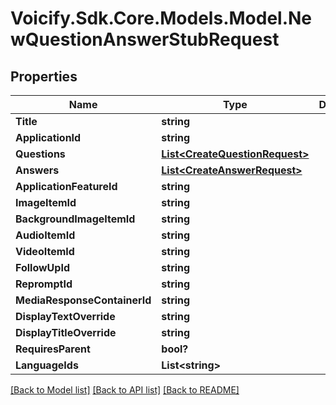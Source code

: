 # Voicify.Sdk.Core.Models.Model.NewQuestionAnswerStubRequest
## Properties

Name | Type | Description | Notes
------------ | ------------- | ------------- | -------------
**Title** | **string** |  | 
**ApplicationId** | **string** |  | 
**Questions** | [**List&lt;CreateQuestionRequest&gt;**](CreateQuestionRequest.md) |  | [optional] 
**Answers** | [**List&lt;CreateAnswerRequest&gt;**](CreateAnswerRequest.md) |  | [optional] 
**ApplicationFeatureId** | **string** |  | 
**ImageItemId** | **string** |  | [optional] 
**BackgroundImageItemId** | **string** |  | [optional] 
**AudioItemId** | **string** |  | [optional] 
**VideoItemId** | **string** |  | [optional] 
**FollowUpId** | **string** |  | [optional] 
**RepromptId** | **string** |  | [optional] 
**MediaResponseContainerId** | **string** |  | [optional] 
**DisplayTextOverride** | **string** |  | [optional] 
**DisplayTitleOverride** | **string** |  | [optional] 
**RequiresParent** | **bool?** |  | [optional] 
**LanguageIds** | **List&lt;string&gt;** |  | [optional] 

[[Back to Model list]](../README.md#documentation-for-models) [[Back to API list]](../README.md#documentation-for-api-endpoints) [[Back to README]](../README.md)


